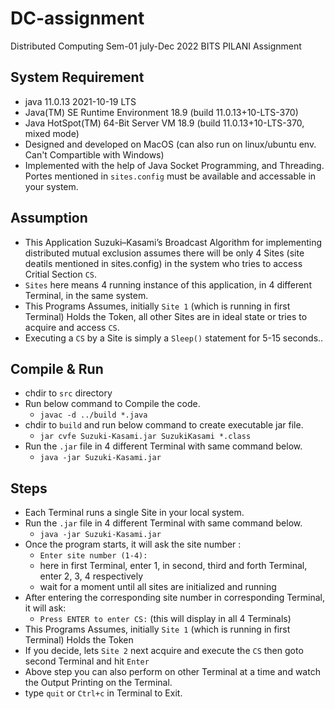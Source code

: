 # DC-assignment
Distributed Computing Sem-01 july-Dec 2022 BITS PILANI Assignment

## System Requirement
- java 11.0.13 2021-10-19 LTS
- Java(TM) SE Runtime Environment 18.9 (build 11.0.13+10-LTS-370)
- Java HotSpot(TM) 64-Bit Server VM 18.9 (build 11.0.13+10-LTS-370, mixed mode)
- Designed and developed on MacOS (can also run on linux/ubuntu env. Can't Compartible with Windows)
- Implemented with the help of Java Socket Programming, and Threading. Portes mentioned in `sites.config` must be available and accessable in your system.

## Assumption
- This Application Suzuki–Kasami’s Broadcast Algorithm for implementing distributed mutual exclusion assumes there will be only 4 Sites (site deatils mentioned in sites.config) in the system who tries to access Critial Section `CS`.
- `Sites` here means 4 running instance of this application, in 4 different Terminal, in the same system.
- This Programs Assumes, initially `Site 1` (which is running in first Terminal) Holds the Token, all other Sites are in ideal state or tries to acquire and access `CS`.
- Executing a `CS` by a Site is simply a `Sleep()` statement for 5-15 seconds..

## Compile & Run
- chdir to `src` directory
- Run below command to Compile the code.
    - `javac -d ../build *.java`
- chdir to `build` and run below command to create executable jar file.
    - `jar cvfe Suzuki-Kasami.jar SuzukiKasami *.class`
- Run the `.jar` file in 4 different Terminal with same command below.
    - `java -jar Suzuki-Kasami.jar`

## Steps
- Each Terminal runs a single Site in your local system.
- Run the `.jar` file in 4 different Terminal with same command below.
    - `java -jar Suzuki-Kasami.jar`
- Once the program starts, it will ask the site number : 
    - `Enter site number (1-4):`
    - here in first Terminal, enter 1, in second, third and forth Terminal, enter 2, 3, 4 respectively
    - wait for a moment until all sites are initialized and running
- After entering the corresponding site number in corresponding Terminal, it will ask:
    - `Press ENTER to enter CS:`    (this will display in all 4 Terminals)
- This Programs Assumes, initially `Site 1` (which is running in first Terminal) Holds the Token
- If you decide, lets `Site 2` next acquire and execute the `CS` then goto second Terminal and hit `Enter`
- Above step you can also perform on other Terminal at a time and watch the Output Printing on the Terminal.
- type `quit` or `Ctrl+c` in Terminal to Exit.